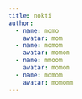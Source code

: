 ```yaml
---
title: nokti
author:
  - name: momo
    avatar: mom
  - name: momom
    avatar: momom
  - name: mmoom
    avatar: momom
  - name: momom
    avatar: momomm
---
```


